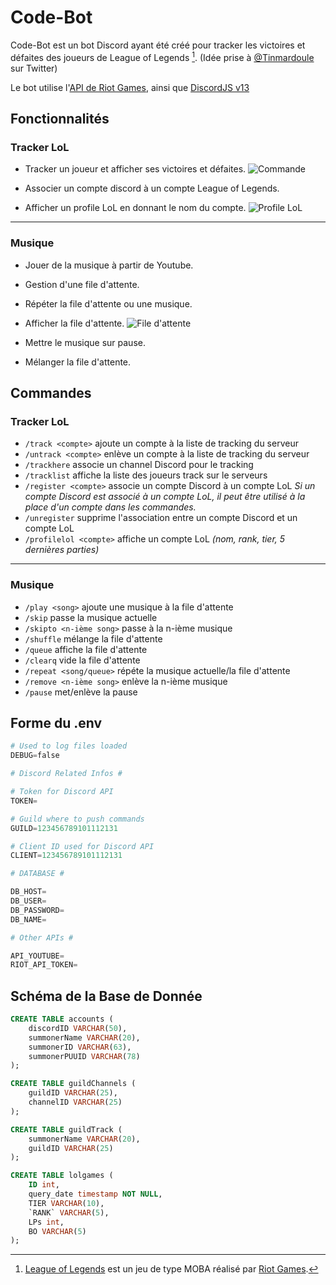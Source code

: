 # Code-Bot

Code-Bot est un bot Discord ayant été créé pour tracker les victoires et défaites des joueurs de League of Legends [^1]. (Idée prise à [@Tinmardoule](https://twitter.com/Tinmardoule/status/1490091355196076042?s=20&t=rY4TYQK_2mM-rY_er6mDwQ) sur Twitter)

Le bot utilise l'[API de Riot Games](https://developer.riotgames.com/), ainsi que [DiscordJS v13](https://discord.js.org/#/docs/discord.js/stable/general/welcome)

## Fonctionnalités

### Tracker LoL

- Tracker un joueur et afficher ses victoires et défaites.
![Commande](https://i.imgur.com/sw215.jpeg)

- Associer un compte discord à un compte League of Legends.
- Afficher un profile LoL en donnant le nom du compte.
![Profile LoL](https://i.imgur.com/sw215.jpeg)
---
### Musique

- Jouer de la musique à partir de Youtube.
- Gestion d'une file d'attente.
- Répéter la file d'attente ou une musique.
- Afficher la file d'attente.
![File d'attente](https://i.imgur.com/sw215.jpeg)

- Mettre le musique sur pause.
- Mélanger la file d'attente.

## Commandes

### Tracker LoL

- `/track <compte>` ajoute un compte à la liste de tracking du serveur
- `/untrack <compte>` enlève un compte à la liste de tracking du serveur
- `/trackhere` associe un channel Discord pour le tracking
- `/tracklist` affiche la liste des joueurs track sur le serveurs
- `/register <compte>` associe un compte Discord à un compte LoL
*Si un compte Discord est associé à un compte LoL, il peut être utilisé à la place d'un compte dans les commandes.*
- `/unregister` supprime l'association entre un compte Discord et un compte LoL
- `/profilelol <compte>` affiche un compte LoL *(nom, rank, tier, 5 dernières parties)*
---
### Musique

- `/play <song>` ajoute une musique à la file d'attente
- `/skip` passe la musique actuelle
- `/skipto <n-ième song>` passe à la n-ième musique
- `/shuffle` mélange la file d'attente
- `/queue` affiche la file d'attente
- `/clearq` vide la file d'attente
- `/repeat <song/queue>` répéte la musique actuelle/la file d'attente
- `/remove <n-ième song>` enlève la n-ième musique
- `/pause` met/enlève la pause

## Forme du .env

```py
# Used to log files loaded
DEBUG=false

# Discord Related Infos #

# Token for Discord API
TOKEN=

# Guild where to push commands
GUILD=123456789101112131

# Client ID used for Discord API
CLIENT=123456789101112131

# DATABASE #

DB_HOST=
DB_USER=
DB_PASSWORD=
DB_NAME=

# Other APIs #

API_YOUTUBE=
RIOT_API_TOKEN=
```

## Schéma de la Base de Donnée

```sql
CREATE TABLE accounts (
	discordID VARCHAR(50),
	summonerName VARCHAR(20),
	summonerID VARCHAR(63),
	summonerPUUID VARCHAR(78)
);

CREATE TABLE guildChannels (
	guildID VARCHAR(25),
	channelID VARCHAR(25)
);

CREATE TABLE guildTrack (
	summonerName VARCHAR(20),
	guildID VARCHAR(25)
);

CREATE TABLE lolgames (
	ID int,
	query_date timestamp NOT NULL,
	TIER VARCHAR(10),
	`RANK` VARCHAR(5),
	LPs int,
	BO VARCHAR(5)
);
```

[^1]: [League of Legends](https://www.leagueoflegends.com) est un jeu de type MOBA réalisé par [Riot Games](https://www.riotgames.com).
